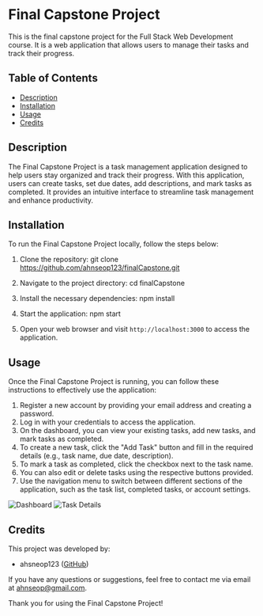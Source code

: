 # Final Capstone Project

This is the final capstone project for the Full Stack Web Development course. It is a web application that allows users to manage their tasks and track their progress.

## Table of Contents
- [Description](#description)
- [Installation](#installation)
- [Usage](#usage)
- [Credits](#credits)

## Description
The Final Capstone Project is a task management application designed to help users stay organized and track their progress. With this application, users can create tasks, set due dates, add descriptions, and mark tasks as completed. It provides an intuitive interface to streamline task management and enhance productivity.

## Installation
To run the Final Capstone Project locally, follow the steps below:

1. Clone the repository:
   git clone https://github.com/ahnseop123/finalCapstone.git
   
2. Navigate to the project directory:
   cd finalCapstone
   
3. Install the necessary dependencies:
npm install

4. Start the application:
npm start

5. Open your web browser and visit `http://localhost:3000` to access the application.

## Usage
Once the Final Capstone Project is running, you can follow these instructions to effectively use the application:

1. Register a new account by providing your email address and creating a password.
2. Log in with your credentials to access the application.
3. On the dashboard, you can view your existing tasks, add new tasks, and mark tasks as completed.
4. To create a new task, click the "Add Task" button and fill in the required details (e.g., task name, due date, description).
5. To mark a task as completed, click the checkbox next to the task name.
6. You can also edit or delete tasks using the respective buttons provided.
7. Use the navigation menu to switch between different sections of the application, such as the task list, completed tasks, or account settings.

![Dashboard](screenshots/dashboard.png)
![Task Details](screenshots/task_details.png)

## Credits
This project was developed by:
 - ahsneop123 ([GitHub](https://github.com/ahnseop123))

If you have any questions or suggestions, feel free to contact me via email at ahnseop@gmail.com.

Thank you for using the Final Capstone Project!




